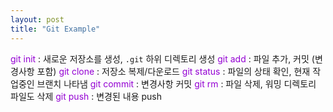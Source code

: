 ```yaml
---
layout: post
title: "Git Example"
---
```


<font color='DarkViolet'> git init </font> : 새로운 저장소를 생성, `.git` 하위 디렉토리 생성
<font color='DarkViolet'> git add </font> : 파일 추가, 커밋 (변경사항 포함)
<font color='DarkViolet'> git clone </font> : 저장소 복제/다운로드
<font color='DarkViolet'> git status </font> : 파일의 상태 확인, 현재 작업중인 브랜치 나타냄
<font color='DarkViolet'> git commit </font> : 변경사항 커밋 
<font color='DarkViolet'> git rm </font> : 파일 삭제, 워밍 디렉토리 파일도 삭제
<font color='DarkViolet'> git push </font> : 변경된 내용 push 

